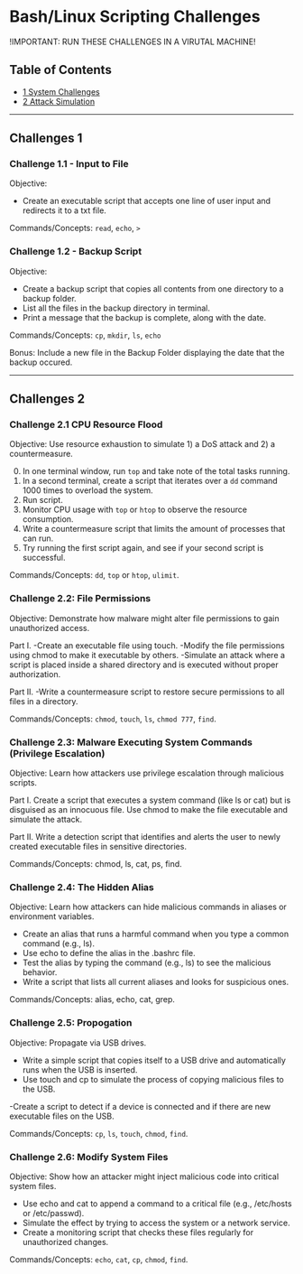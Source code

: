 # Bash/Linux Scripting Challenges 

!IMPORTANT: RUN THESE CHALLENGES IN A VIRUTAL MACHINE!

## Table of Contents
- [1 System Challenges](#Challenges-1)
- [2 Attack Simulation](#Challenges-2)

---------

## Challenges 1

### Challenge 1.1 - Input to File

Objective: 
- Create an executable script that accepts one line of user input and redirects it to a txt file.

Commands/Concepts: `read`, `echo`, `>`

### Challenge 1.2 - Backup Script  

Objective: 
- Create a backup script that copies all contents from one directory to a backup folder. 
- List all the files in the backup directory in terminal. 
- Print a message that the backup is complete, along with the date. 

Commands/Concepts: `cp`, `mkdir`, `ls`, `echo` 

Bonus: Include a new file in the Backup Folder displaying the date that the backup occured. 

--------

## Challenges 2

### Challenge 2.1 CPU Resource Flood

Objective: Use resource exhaustion to simulate 1) a DoS attack and 2) a countermeasure.

0. In one terminal window, run `top` and take note of the total tasks running.
1. In a second terminal, create a script that iterates over a `dd` command 1000 times to overload the system.
2. Run script.
3. Monitor CPU usage with `top` or `htop` to observe the resource consumption. 
4. Write a countermeasure script that limits the amount of processes that can run.
5. Try running the first script again, and see if your second script is successful. 

Commands/Concepts: `dd`, `top` or `htop`, `ulimit`.

### Challenge 2.2: File Permissions

Objective: Demonstrate how malware might alter file permissions to gain unauthorized access.

Part I. 
-Create an executable file using touch.
-Modify the file permissions using chmod to make it executable by others.
-Simulate an attack where a script is placed inside a shared directory and is executed without proper authorization.

Part II.
-Write a countermeasure script to restore secure permissions to all files in a directory.

Commands/Concepts: `chmod`, `touch`, `ls`, `chmod 777`, `find`.

### Challenge 2.3: Malware Executing System Commands (Privilege Escalation)

Objective: Learn how attackers use privilege escalation through malicious scripts.

Part I. 
Create a script that executes a system command (like ls or cat) but is disguised as an innocuous file.
Use chmod to make the file executable and simulate the attack.

Part II.
Write a detection script that identifies and alerts the user to newly created executable files in sensitive directories.

Commands/Concepts: chmod, ls, cat, ps, find.

### Challenge 2.4: The Hidden Alias

Objective: Learn how attackers can hide malicious commands in aliases or environment variables.

- Create an alias that runs a harmful command when you type a common command (e.g., ls).
- Use echo to define the alias in the .bashrc file.
- Test the alias by typing the command (e.g., ls) to see the malicious behavior.
- Write a script that lists all current aliases and looks for suspicious ones.

Commands/Concepts: alias, echo, cat, grep.

### Challenge 2.5: Propogation 

Objective: Propagate via USB drives.

- Write a simple script that copies itself to a USB drive and automatically runs when the USB is inserted.
- Use touch and cp to simulate the process of copying malicious files to the USB.

-Create a script to detect if a device is connected and if there are new executable files on the USB.

Commands/Concepts: `cp`, `ls`, `touch`, `chmod`, `find`.


### Challenge 2.6: Modify System Files

Objective: Show how an attacker might inject malicious code into critical system files.

- Use echo and cat to append a command to a critical file (e.g., /etc/hosts or /etc/passwd).
- Simulate the effect by trying to access the system or a network service.
- Create a monitoring script that checks these files regularly for unauthorized changes.

Commands/Concepts: `echo`, `cat`, `cp`, `chmod`, `find`.
